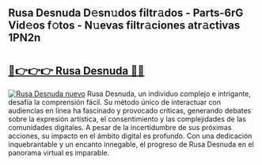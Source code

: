 ## Rusa Desnuda D𝚎sn𝚞dos filtr𝚊dos - Parts-6rG Vid𝚎os f𝚘tos - N𝚞evas filtr𝚊ciones atr𝚊ctivas 1PN2n

# <h2><a href="http://mbc8q8.tromn.icu/?c=Rusa+Desnuda">🔗👉👉👉 Rusa Desnuda 🔗🔗</a></h2>

[![Rusa Desnuda nuevo](https://i.imgur.com/pEAQMta.gif)](http://mbc8q8.tromn.icu/?c=Rusa+Desnuda)
Rusa Desnuda, un individuo complejo e intrigante, desafía la comprensión fácil. Su método único de interactuar con audiencias en línea ha fascinado y provocado críticas, generando debates sobre la expresión artística, el consentimiento y las complejidades de las comunidades digitales. A pesar de la incertidumbre de sus próximas acciones, su impacto en el ámbito digital es profundo. Con una dedicación inquebrantable y un encanto innegable, el progreso de Rusa Desnuda en el panorama virtual es imparable.
